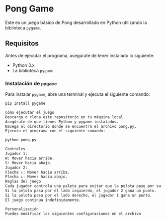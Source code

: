 # Pong Game

Este es un juego básico de Pong desarrollado en Python utilizando la biblioteca `pygame`.

## Requisitos

Antes de ejecutar el programa, asegúrate de tener instalado lo siguiente:

- Python 3.x
- La biblioteca `pygame`

### Instalación de `pygame`

Para instalar `pygame`, abre una terminal y ejecuta el siguiente comando:

```bash
pip install pygame

Cómo ejecutar el juego
Descarga o clona este repositorio en tu máquina local.
Asegúrate de que tienes Python y pygame instalados.
Navega al directorio donde se encuentra el archivo pong.py.
Ejecuta el programa con el siguiente comando:

python pong.py

Controles
Jugador 1:
W: Mover hacia arriba.
S: Mover hacia abajo.
Jugador 2:
Flecha ↑: Mover hacia arriba.
Flecha ↓: Mover hacia abajo.
Reglas del juego
Cada jugador controla una paleta para evitar que la pelota pase por su lado.
Si la pelota pasa por el lado izquierdo, el jugador 2 gana un punto.
Si la pelota pasa por el lado derecho, el jugador 1 gana un punto.
El juego continúa indefinidamente.

Personalización
Puedes modificar las siguientes configuraciones en el archivo
